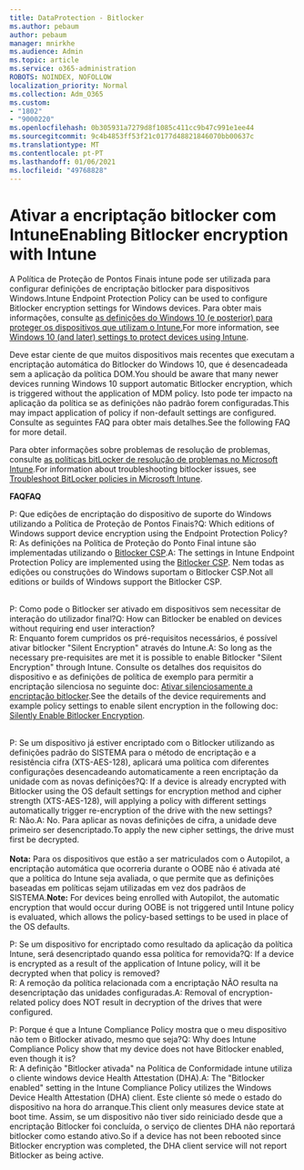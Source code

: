 ```yaml
---
title: DataProtection - Bitlocker
ms.author: pebaum
author: pebaum
manager: mnirkhe
ms.audience: Admin
ms.topic: article
ms.service: o365-administration
ROBOTS: NOINDEX, NOFOLLOW
localization_priority: Normal
ms.collection: Adm_O365
ms.custom:
- "1802"
- "9000220"
ms.openlocfilehash: 0b305931a7279d8f1085c411cc9b47c991e1ee44
ms.sourcegitcommit: 9c4b4853ff53f21c0177d48821846070bb00637c
ms.translationtype: MT
ms.contentlocale: pt-PT
ms.lasthandoff: 01/06/2021
ms.locfileid: "49768828"
---
```

# <a name="enabling-bitlocker-encryption-with-intune"></a><span data-ttu-id="1831d-102">Ativar a encriptação bitlocker com Intune</span><span class="sxs-lookup"><span data-stu-id="1831d-102">Enabling Bitlocker encryption with Intune</span></span>

 <span data-ttu-id="1831d-103">A Política de Proteção de Pontos Finais intune pode ser utilizada para configurar definições de encriptação bitlocker para dispositivos Windows.</span><span class="sxs-lookup"><span data-stu-id="1831d-103">Intune Endpoint Protection Policy can be used to configure Bitlocker encryption settings for Windows devices.</span></span> <span data-ttu-id="1831d-104">Para obter mais informações, consulte [as definições do Windows 10 (e posterior) para proteger os dispositivos que utilizam o Intune.](https://docs.microsoft.com/intune/endpoint-protection-windows-10#windows-encryption)</span><span class="sxs-lookup"><span data-stu-id="1831d-104">For more information, see [Windows 10 (and later) settings to protect devices using Intune](https://docs.microsoft.com/intune/endpoint-protection-windows-10#windows-encryption).</span></span>
 
<span data-ttu-id="1831d-105">Deve estar ciente de que muitos dispositivos mais recentes que executam a encriptação automática do Bitlocker do Windows 10, que é desencadeada sem a aplicação da política DOM.</span><span class="sxs-lookup"><span data-stu-id="1831d-105">You should be aware that many newer devices running Windows 10 support automatic Bitlocker encryption, which is triggered without the application of MDM policy.</span></span> <span data-ttu-id="1831d-106">Isto pode ter impacto na aplicação da política se as definições não padrão forem configuradas.</span><span class="sxs-lookup"><span data-stu-id="1831d-106">This may impact application of policy if non-default settings are configured.</span></span> <span data-ttu-id="1831d-107">Consulte as seguintes FAQ para obter mais detalhes.</span><span class="sxs-lookup"><span data-stu-id="1831d-107">See the following FAQ for more detail.</span></span>
 
<span data-ttu-id="1831d-108">Para obter informações sobre problemas de resolução de problemas, consulte [as políticas bitLocker de resolução de problemas no Microsoft Intune](https://docs.microsoft.com/intune/protect/troubleshoot-bitlocker-policies).</span><span class="sxs-lookup"><span data-stu-id="1831d-108">For information about troubleshooting bitlocker issues, see [Troubleshoot BitLocker policies in Microsoft Intune](https://docs.microsoft.com/intune/protect/troubleshoot-bitlocker-policies).</span></span>
 
 
<span data-ttu-id="1831d-109">**FAQ**</span><span class="sxs-lookup"><span data-stu-id="1831d-109">**FAQ**</span></span>

<span data-ttu-id="1831d-110">P: Que edições de encriptação do dispositivo de suporte do Windows utilizando a Política de Proteção de Pontos Finais?</span><span class="sxs-lookup"><span data-stu-id="1831d-110">Q: Which editions of Windows support device encryption using the Endpoint Protection Policy?</span></span><br>
<span data-ttu-id="1831d-111">R: As definições na Política de Proteção do Ponto Final intune são implementadas utilizando o [Bitlocker CSP](https://docs.microsoft.com/windows/client-management/mdm/bitlocker-csp).</span><span class="sxs-lookup"><span data-stu-id="1831d-111">A: The settings in Intune Endpoint Protection Policy are implemented using the [Bitlocker CSP](https://docs.microsoft.com/windows/client-management/mdm/bitlocker-csp).</span></span> <span data-ttu-id="1831d-112">Nem todas as edições ou construções do Windows suportam o Bitlocker CSP.</span><span class="sxs-lookup"><span data-stu-id="1831d-112">Not all editions or builds of Windows support the Bitlocker CSP.</span></span> <br><br>

<span data-ttu-id="1831d-113">P: Como pode o Bitlocker ser ativado em dispositivos sem necessitar de interação do utilizador final?</span><span class="sxs-lookup"><span data-stu-id="1831d-113">Q: How can Bitlocker be enabled on devices without requiring end user interaction?</span></span><br>
<span data-ttu-id="1831d-114">R: Enquanto forem cumpridos os pré-requisitos necessários, é possível ativar bitlocker "Silent Encryption" através do Intune.</span><span class="sxs-lookup"><span data-stu-id="1831d-114">A: So long as the necessary pre-requisites are met it is possible to enable Bitlocker "Silent Encryption" through Intune.</span></span> <span data-ttu-id="1831d-115">Consulte os detalhes dos requisitos do dispositivo e as definições de política de exemplo para permitir a encriptação silenciosa no seguinte doc: [Ativar silenciosamente a encriptação bitlocker](https://docs.microsoft.com/mem/intune/protect/encrypt-devices#silently-enable-bitlocker-on-devices).</span><span class="sxs-lookup"><span data-stu-id="1831d-115">See the details of the device requirements and example policy settings to enable silent encryption in the following doc: [Silently Enable Bitlocker Encryption](https://docs.microsoft.com/mem/intune/protect/encrypt-devices#silently-enable-bitlocker-on-devices).</span></span> <br><br>

<span data-ttu-id="1831d-116">P: Se um dispositivo já estiver encriptado com o Bitlocker utilizando as definições padrão do SISTEMA para o método de encriptação e a resistência cifra (XTS-AES-128), aplicará uma política com diferentes configurações desencadeando automaticamente a reen encriptação da unidade com as novas definições?</span><span class="sxs-lookup"><span data-stu-id="1831d-116">Q: If a device is already encrypted with Bitlocker using the OS default settings for encryption method and cipher strength (XTS-AES-128), will applying a policy with different settings automatically trigger re-encryption of the drive with the new settings?</span></span><br>
<span data-ttu-id="1831d-117">R: Não.</span><span class="sxs-lookup"><span data-stu-id="1831d-117">A: No.</span></span> <span data-ttu-id="1831d-118">Para aplicar as novas definições de cifra, a unidade deve primeiro ser desencriptado.</span><span class="sxs-lookup"><span data-stu-id="1831d-118">To apply the new cipher settings, the drive must first be decrypted.</span></span><br><br>
<span data-ttu-id="1831d-119">**Nota:** Para os dispositivos que estão a ser matriculados com o Autopilot, a encriptação automática que ocorreria durante o OOBE não é ativada até que a política do Intune seja avaliada, o que permite que as definições baseadas em políticas sejam utilizadas em vez dos padrãos de SISTEMA.</span><span class="sxs-lookup"><span data-stu-id="1831d-119">**Note:** For devices being enrolled with Autopilot, the automatic encryption that would occur during OOBE is not triggered until Intune policy is evaluated, which allows the policy-based settings to be used in place of the OS defaults.</span></span>
 
<span data-ttu-id="1831d-120">P: Se um dispositivo for encriptado como resultado da aplicação da política Intune, será desencriptado quando essa política for removida?</span><span class="sxs-lookup"><span data-stu-id="1831d-120">Q: If a device is encrypted as a result of the  application of Intune policy, will it be decrypted when that policy is removed?</span></span><br>
<span data-ttu-id="1831d-121">R: A remoção da política relacionada com a encriptação NÃO resulta na desencriptação das unidades configuradas.</span><span class="sxs-lookup"><span data-stu-id="1831d-121">A: Removal of encryption-related policy does NOT result in decryption of the drives that were configured.</span></span>
 
<span data-ttu-id="1831d-122">P: Porque é que a Intune Compliance Policy mostra que o meu dispositivo não tem o Bitlocker ativado, mesmo que seja?</span><span class="sxs-lookup"><span data-stu-id="1831d-122">Q: Why does Intune Compliance Policy show that my device does not have Bitlocker enabled, even though it is?</span></span><br>
<span data-ttu-id="1831d-123">R: A definição "Bitlocker ativada" na Política de Conformidade intune utiliza o cliente windows device Health Attestation (DHA).</span><span class="sxs-lookup"><span data-stu-id="1831d-123">A: The "Bitlocker enabled" setting in the Intune Compliance Policy utilizes the Windows Device Health Attestation  (DHA) client.</span></span> <span data-ttu-id="1831d-124">Este cliente só mede o estado do dispositivo na hora do arranque.</span><span class="sxs-lookup"><span data-stu-id="1831d-124">This client only measures device state at boot time.</span></span> <span data-ttu-id="1831d-125">Assim, se um dispositivo não tiver sido reiniciado desde que a encriptação Bitlocker foi concluída, o serviço de clientes DHA não reportará bitlocker como estando ativo.</span><span class="sxs-lookup"><span data-stu-id="1831d-125">So if a device has not been rebooted since Bitlocker encryption was completed, the DHA client service will not report Bitlocker as being active.</span></span>
 
 